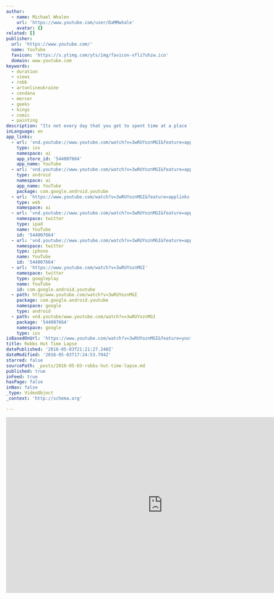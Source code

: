```yaml
---
author:
  - name: Michael Whalen
    url: 'https://www.youtube.com/user/DaMMwhale'
    avatar: {}
related: []
publisher:
  url: 'https://www.youtube.com/'
  name: YouTube
  favicon: 'https://s.ytimg.com/yts/img/favicon-vflz7uhzw.ico'
  domain: www.youtube.com
keywords:
  - duration
  - views
  - robb
  - artonlineukraine
  - cendana
  - mercer
  - geeks
  - kings
  - comic
  - painting
description: "Its not every day that you get to spent time at a place like this with the chillest people on this planet. Can't wait for round 2"
inLanguage: en
app_links:
  - url: 'vnd.youtube://www.youtube.com/watch?v=3wRUYoznMGI&feature=applinks'
    type: ios
    namespace: ai
    app_store_id: '544007664'
    app_name: YouTube
  - url: 'vnd.youtube://www.youtube.com/watch?v=3wRUYoznMGI&feature=applinks'
    type: android
    namespace: ai
    app_name: YouTube
    package: com.google.android.youtube
  - url: 'https://www.youtube.com/watch?v=3wRUYoznMGI&feature=applinks'
    type: web
    namespace: ai
  - url: 'vnd.youtube://www.youtube.com/watch?v=3wRUYoznMGI&feature=applinks'
    namespace: twitter
    type: ipad
    name: YouTube
    id: '544007664'
  - url: 'vnd.youtube://www.youtube.com/watch?v=3wRUYoznMGI&feature=applinks'
    namespace: twitter
    type: iphone
    name: YouTube
    id: '544007664'
  - url: 'https://www.youtube.com/watch?v=3wRUYoznMGI'
    namespace: twitter
    type: googleplay
    name: YouTube
    id: com.google.android.youtube
  - path: http/www.youtube.com/watch?v=3wRUYoznMGI
    package: com.google.android.youtube
    namespace: google
    type: android
  - path: vnd.youtube/www.youtube.com/watch?v=3wRUYoznMGI
    package: '544007664'
    namespace: google
    type: ios
isBasedOnUrl: 'https://www.youtube.com/watch?v=3wRUYoznMGI&feature=youtu.be'
title: Robbs Hut Time Lapse
datePublished: '2016-05-03T21:21:27.240Z'
dateModified: '2016-05-03T17:24:53.794Z'
starred: false
sourcePath: _posts/2016-05-03-robbs-hut-time-lapse.md
published: true
inFeed: true
hasPage: false
inNav: false
_type: VideoObject
_context: 'http://schema.org'

---
```

<iframe src="https://cdn.embedly.com/widgets/media.html?src=https%3A%2F%2Fwww.youtube.com%2Fembed%2F3wRUYoznMGI%3Ffeature%3Doembed&amp;url=https%3A%2F%2Fwww.youtube.com%2Fwatch%3Fv%3D3wRUYoznMGI%26feature%3Dyoutu.be&amp;image=https%3A%2F%2Fi.ytimg.com%2Fvi%2F3wRUYoznMGI%2Fhqdefault.jpg&amp;key=b7d04c9b404c499eba89ee7072e1c4f7&amp;type=text%2Fhtml&amp;schema=youtube" width="854" height="480" scrolling="no" frameborder="0" allowfullscreen="" style=""></iframe>